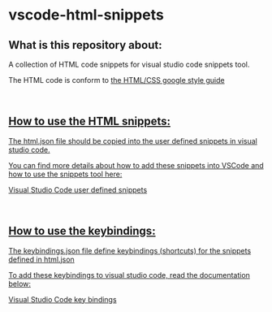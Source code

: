 # vscode-html-snippets


<h2>What is this repository about:</h2>
<p>A collection of HTML code snippets for visual studio code snippets tool.</p>
<p>The HTML code is conform to <a href="https://google.github.io/styleguide/htmlcssguide.html">the HTML/CSS google style guide</p>
<br>

<h2>How to use the HTML snippets:</h2>
<p>The html.json file should be copied into the user defined snippets in visual studio code.</p>
<p>You can find more details about how to add these snippets into VSCode and how to use the snippets tool here:</p>
<p><a href="https://code.visualstudio.com/docs/editor/userdefinedsnippets">Visual Studio Code user defined snippets</p>
<br>

<h2>How to use the keybindings:</h2>
<p>The keybindings.json file define keybindings (shortcuts) for the snippets defined in html.json</p>
<p>To add these keybindings to visual studio code, read the documentation below:</p>
<p><a href="https://code.visualstudio.com/docs/getstarted/keybindings">Visual Studio Code key bindings</p> 
<br>
